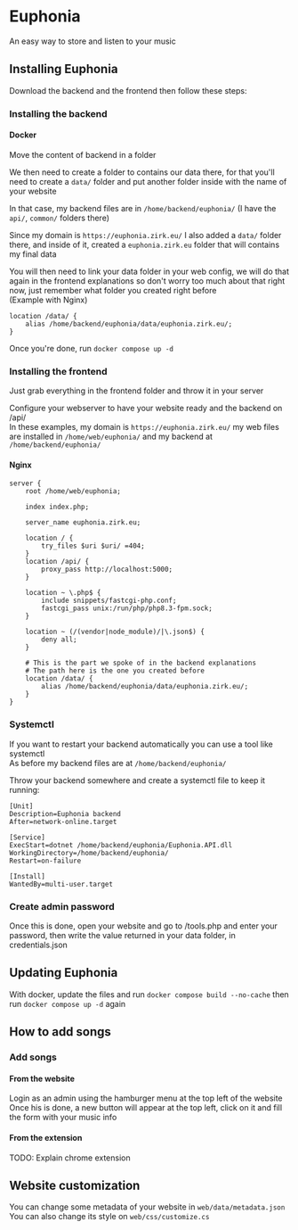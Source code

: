 # Euphonia
An easy way to store and listen to your music

## Installing Euphonia
Download the backend and the frontend then follow these steps:

### Installing the backend

#### Docker
Move the content of backend in a folder

We then need to create a folder to contains our data there, for that you'll need to create a `data/` folder and put another folder inside with the name of your website

In that case, my backend files are in `/home/backend/euphonia/` (I have the `api/`, `common/` folders there)

Since my domain is `https://euphonia.zirk.eu/` I also added a `data/` folder there, and inside of it, created a `euphonia.zirk.eu` folder that will contains my final data

You will then need to link your data folder in your web config, we will do that again in the frontend explanations so don't worry too much about that right now, just remember what folder you created right before \
(Example with Nginx)
```
location /data/ {
	alias /home/backend/euphonia/data/euphonia.zirk.eu/;
}
```

Once you're done, run `docker compose up -d`

### Installing the frontend
Just grab everything in the frontend folder and throw it in your server

Configure your webserver to have your website ready and the backend on /api/ \
In these examples, my domain is `https://euphonia.zirk.eu/` my web files are installed in `/home/web/euphonia/` and my backend at `/home/backend/euphonia/`

#### Nginx
```
server {
	root /home/web/euphonia;

	index index.php;

	server_name euphonia.zirk.eu;

	location / {
		try_files $uri $uri/ =404;
	}
	location /api/ {
        proxy_pass http://localhost:5000;
	}

	location ~ \.php$ {
		include snippets/fastcgi-php.conf;
		fastcgi_pass unix:/run/php/php8.3-fpm.sock;
	}

	location ~ (/(vendor|node_module)/|\.json$) {
		deny all;
	}

	# This is the part we spoke of in the backend explanations
	# The path here is the one you created before
	location /data/ {
		alias /home/backend/euphonia/data/euphonia.zirk.eu/;
	}
}
```

### Systemctl
If you want to restart your backend automatically you can use a tool like systemctl \
As before my backend files are at `/home/backend/euphonia/`

Throw your backend somewhere and create a systemctl file to keep it running:
```
[Unit]
Description=Euphonia backend
After=network-online.target

[Service]
ExecStart=dotnet /home/backend/euphonia/Euphonia.API.dll
WorkingDirectory=/home/backend/euphonia/
Restart=on-failure

[Install]
WantedBy=multi-user.target
```

### Create admin password
Once this is done, open your website and go to /tools.php and enter your password, then write the value returned in your data folder, in credentials.json

## Updating Euphonia
With docker, update the files and run `docker compose build --no-cache` then run `docker compose up -d` again

## How to add songs

### Add songs

#### From the website
Login as an admin using the hamburger menu at the top left of the website \
Once his is done, a new button will appear at the top left, click on it and fill the form with your music info

#### From the extension
TODO: Explain chrome extension

## Website customization
You can change some metadata of your website in `web/data/metadata.json` \
You can also change its style on `web/css/customize.cs`
